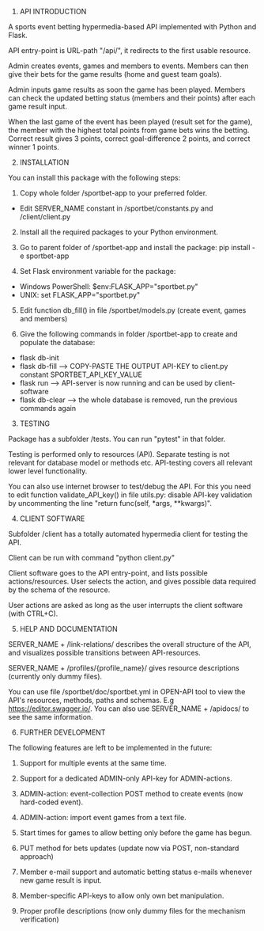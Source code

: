 1. API INTRODUCTION

  A sports event betting hypermedia-based API implemented with Python and Flask.
  
  API entry-point is URL-path "/api/", it redirects to the first usable resource.

  Admin creates events, games and members to events. Members can then 
  give their bets for the game results (home and guest team goals).
  
  Admin inputs game results as soon the game has been played. Members can check 
  the updated betting status (members and their points) after each game result input.
  
  When the last game of the event has been played (result set for the game),
  the member with the highest total points from game bets wins the betting. 
  Correct result gives 3 points, correct goal-difference 2 points, and 
  correct winner 1 points.

2. INSTALLATION

  You can install this package with the following steps:

  1. Copy whole folder /sportbet-app to your preferred folder.
   * Edit SERVER_NAME constant in /sportbet/constants.py and /client/client.py 

  2. Install all the required packages to your Python environment.

  3. Go to parent folder of /sportbet-app and install the package: pip install -e sportbet-app

  4. Set Flask environment variable for the package: 
   * Windows PowerShell: $env:FLASK_APP="sportbet.py"
   * UNIX: set FLASK_APP="sportbet.py"

  5. Edit function db_fill() in file /sportbet/models.py (create event, games and members)

  6. Give the following commands in folder /sportbet-app to create and populate the database:
   * flask db-init
   * flask db-fill --> COPY-PASTE THE OUTPUT API-KEY to client.py constant SPORTBET_API_KEY_VALUE
   * flask run --> API-server is now running and can be used by client-software
   * flask db-clear --> the whole database is removed, run the previous commands again

3. TESTING

  Package has a subfolder /tests. You can run "pytest" in that folder.

  Testing is performed only to resources (API). Separate testing is 
  not relevant for database model or methods etc. API-testing covers
  all relevant lower level functionality.
  
  You can also use internet browser to test/debug the API. For this you need to edit
  function validate_API_key() in file utils.py: disable API-key validation by uncommenting
  the line "return func(self, *args, **kwargs)". 

4. CLIENT SOFTWARE

  Subfolder /client has a totally automated hypermedia client for testing the API.
  
  Client can be run with command "python client.py"
  
  Client software goes to the API entry-point, and lists possible actions/resources.
  User selects the action, and gives possible data required by the schema of the resource.
  
  User actions are asked as long as the user interrupts the client software (with CTRL+C).

5. HELP AND DOCUMENTATION

  SERVER_NAME + /link-relations/ describes the overall structure of the API, and visualizes possible 
  transitions between API-resources.
  
  SERVER_NAME + /profiles/{profile_name}/ gives resource descriptions (currently only dummy files).
  
  You can use file /sportbet/doc/sportbet.yml in OPEN-API tool to view the API's resources,
  methods, paths and schemas. E.g https://editor.swagger.io/. You can also use 
  SERVER_NAME + /apidocs/ to see the same information.
  
6. FURTHER DEVELOPMENT

  The following features are left to be implemented in the future:

  1. Support for multiple events at the same time.
  
  2. Support for a dedicated ADMIN-only API-key for ADMIN-actions.

  2. ADMIN-action: event-collection POST method to create events (now hard-coded event).

  3. ADMIN-action: import event games from a text file.

  4. Start times for games to allow betting only before the game has begun.

  5. PUT method for bets updates (update now via POST, non-standard approach)
  
  6. Member e-mail support and automatic betting status e-mails whenever new game result is input.
  
  7. Member-specific API-keys to allow only own bet manipulation.
  
  8. Proper profile descriptions (now only dummy files for the mechanism verification)

